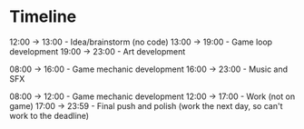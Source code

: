 # Timeline
12:00 -> 13:00 - Idea/brainstorm (no code)
13:00 -> 19:00 - Game loop development
19:00 -> 23:00 - Art development

08:00 -> 16:00 - Game mechanic development
16:00 -> 23:00 - Music and SFX

08:00 -> 12:00 - Game mechanic development
12:00 -> 17:00 - Work (not on game)
17:00 -> 23:59 - Final push and polish (work the next day, so can't work to the deadline)
